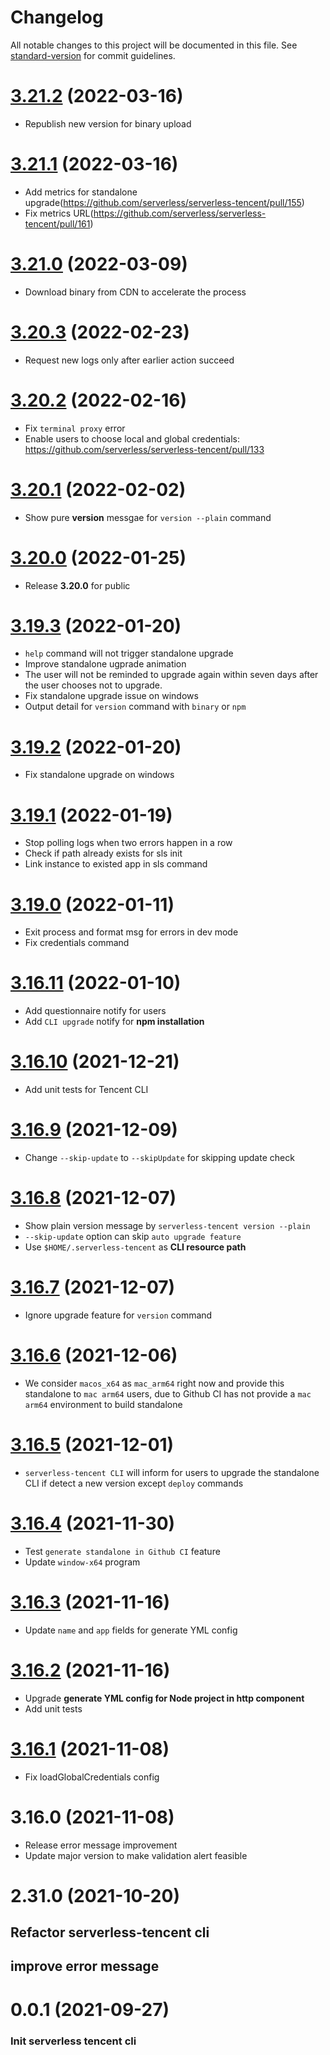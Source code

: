 # Changelog

All notable changes to this project will be documented in this file. See [standard-version](https://github.com/conventional-changelog/standard-version) for commit guidelines.

# [3.21.2](https://github.com/serverless/serverless-tencent/compare/v3.21.1..v3.21.2) (2022-03-16)

- Republish new version for binary upload

# [3.21.1](https://github.com/serverless/serverless-tencent/compare/v3.21.0..v3.21.1) (2022-03-16)

- Add metrics for standalone upgrade(https://github.com/serverless/serverless-tencent/pull/155)
- Fix metrics URL(https://github.com/serverless/serverless-tencent/pull/161)

# [3.21.0](https://github.com/serverless/serverless-tencent/compare/v3.20.3..v3.21.0) (2022-03-09)

- Download binary from CDN to accelerate the process

# [3.20.3](https://github.com/serverless/serverless-tencent/compare/v3.20.2..v3.20.3) (2022-02-23)

- Request new logs only after earlier action succeed

# [3.20.2](https://github.com/serverless/serverless-tencent/compare/v3.20.1..v3.20.2) (2022-02-16)

- Fix `terminal proxy` error
- Enable users to choose local and global credentials: https://github.com/serverless/serverless-tencent/pull/133

# [3.20.1](https://github.com/serverless/serverless-tencent/compare/v3.20.0...v3.20.1) (2022-02-02)

- Show pure **version** messgae for `version --plain` command

# [3.20.0](https://github.com/serverless/serverless-tencent/compare/v3.19.3...v3.20.0) (2022-01-25)

- Release **3.20.0** for public

# [3.19.3](https://github.com/serverless/serverless-tencent/compare/v3.19.2...v3.19.3) (2022-01-20)

- `help` command will not trigger standalone upgrade
- Improve standalone ugprade animation
- The user will not be reminded to upgrade again within seven days after the user chooses not to upgrade.
- Fix standalone upgrade issue on windows
- Output detail for `version` command with `binary` or `npm`

# [3.19.2](https://github.com/serverless/serverless-tencent/compare/v3.19.1...v3.19.2) (2022-01-20)

- Fix standalone upgrade on windows

# [3.19.1](https://github.com/serverless/serverless-tencent/compare/v3.19.0...v3.19.1) (2022-01-19)

- Stop polling logs when two errors happen in a row
- Check if path already exists for sls init
- Link instance to existed app in sls command

# [3.19.0](https://github.com/serverless/serverless-tencent/compare/v3.16.11...v3.19.0) (2022-01-11)

- Exit process and format msg for errors in dev mode
- Fix credentials command

# [3.16.11](https://github.com/serverless/serverless-tencent/compare/v3.16.10...v3.16.11) (2022-01-10)

- Add questionnaire notify for users
- Add `CLI upgrade` notify for **npm installation**

# [3.16.10](https://github.com/serverless/serverless-tencent/compare/v3.16.9...v3.16.10) (2021-12-21)

- Add unit tests for Tencent CLI

# [3.16.9](https://github.com/serverless/serverless-tencent/compare/v3.16.8...v3.16.9) (2021-12-09)

- Change `--skip-update` to `--skipUpdate` for skipping update check

# [3.16.8](https://github.com/serverless/serverless-tencent/compare/v3.16.7...v3.16.8) (2021-12-07)

- Show plain version message by `serverless-tencent version --plain`
- `--skip-update` option can skip `auto upgrade feature`
- Use `$HOME/.serverless-tencent` as **CLI resource path**

# [3.16.7](https://github.com/serverless/serverless-tencent/compare/v3.16.6...v3.16.7) (2021-12-07)

- Ignore upgrade feature for `version` command

# [3.16.6](https://github.com/serverless/serverless-tencent/compare/v3.16.5...v3.16.6) (2021-12-06)

- We consider `macos_x64` as `mac_arm64` right now and provide this standalone to `mac arm64` users, due to Github CI has not provide a `mac arm64` environment to build standalone

# [3.16.5](https://github.com/serverless/serverless-tencent/compare/v3.16.4....v3.16.5) (2021-12-01)

- `serverless-tencent CLI` will inform for users to upgrade the standalone CLI if detect a new version except `deploy` commands

# [3.16.4](https://github.com/serverless/serverless-tencent/compare/v3.16.3....v3.16.4) (2021-11-30)

- Test `generate standalone in Github CI` feature
- Update `window-x64` program

# [3.16.3](https://github.com/serverless/serverless-tencent/compare/v3.16.2....v3.16.3) (2021-11-16)

- Update `name` and `app` fields for generate YML config

# [3.16.2](https://github.com/serverless/serverless-tencent/compare/v3.16.1....v3.16.2) (2021-11-16)

- Upgrade **generate YML config for Node project in http component**
- Add unit tests

# [3.16.1](https://github.com/serverless/serverless-tencent/compare/v3.16.0....v3.16.1) (2021-11-08)

- Fix loadGlobalCredentials config

# 3.16.0 (2021-11-08)

- Release error message improvement
- Update major version to make validation alert feasible

# 2.31.0 (2021-10-20)

## Refactor serverless-tencent cli

## improve error message

# 0.0.1 (2021-09-27)

### Init serverless tencent cli
